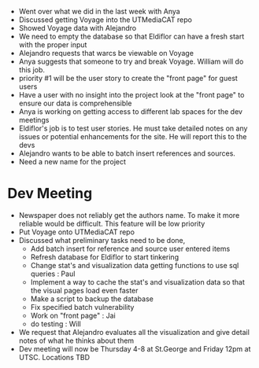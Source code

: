 - Went over what we did in the last week with Anya
- Discussed getting Voyage into the UTMediaCAT repo
- Showed Voyage data with Alejandro
- We need to empty the database so that Eldiflor can have a fresh start with the proper input 
- Alejandro requests that warcs be viewable on Voyage
- Anya suggests that someone to try and break Voyage.  William will do this job.
- priority #1 will be the user story to create the "front page" for guest users
- Have a user with no insight into the project look at the "front page" to ensure our data is comprehensible
- Anya is working on getting access to different lab spaces for the dev meetings
- Eldiflor's job is to test user stories.  He must take detailed notes on any issues or potential enhancements for the site. He will report this to the devs
- Alejandro wants to be able to batch insert references and sources.
- Need a new name for the project

# Dev Meeting
- Newspaper does not reliably get the authors name. To make it more reliable would be difficult.  This feature will be low priority
- Put Voyage onto UTMediaCAT repo
- Discussed what preliminary tasks need to be done,
	- Add batch insert for reference and source user entered items
	- Refresh database for Eldiflor to start tinkering
	- Change stat's and visualization data getting functions to use sql queries : Paul
	- Implement a way to cache the stat's and visualization data so that the visual pages load even faster 
	- Make a script to backup the database
	- Fix specified batch vulnerability
	- Work on "front page" : Jai
	- do testing : Will
- We request that Alejandro evaluates all the visualization and give detail notes of what he thinks about them 
- Dev meeting will now be Thursday 4-8 at St.George and Friday 12pm at UTSC.  Locations TBD
